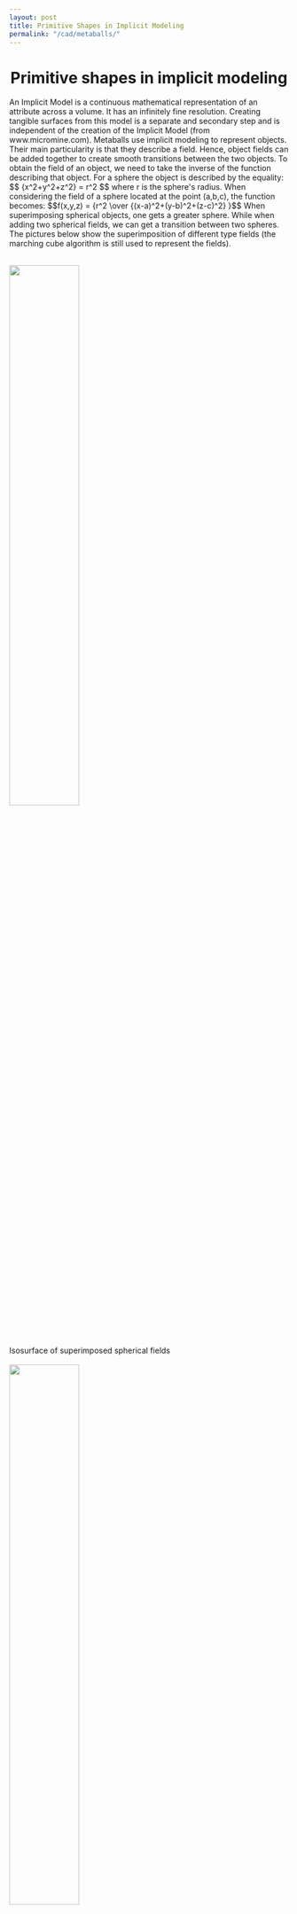 ```yaml
---
layout: post
title: Primitive Shapes in Implicit Modeling 
permalink: "/cad/metaballs/"
---
```

  <div class="w3-row ">
      <h1 style="text-align:center">Primitive shapes in implicit modeling </h1>
        <p class = "justify">
        An Implicit Model is a continuous mathematical representation of an attribute across a volume.  It has an infinitely fine resolution. Creating tangible surfaces from this model is a separate and secondary step and is independent of the creation of the Implicit Model (from www.micromine.com).
        Metaballs use implicit modeling to represent objects.  Their main particularity is that they describe a field. Hence, object fields can be added together to create smooth transitions between the two objects. To obtain the field of an object, we need to take the inverse of the function describing that object. For a sphere the object is described by the equality: 
        $$ {x^2+y^2+z^2} = r^2 $$
        where r is the sphere's radius. When considering the field of a sphere located at the point (a,b,c), the function becomes:
        $$f(x,y,z) = {r^2  \over {(x-a)^2+(y-b)^2+(z-c)^2}  }$$
        When superimposing spherical objects, one gets a greater sphere. While when adding two spherical fields, we can get a transition between two spheres.  The pictures below show the superimposition of different type fields (the marching cube algorithm is still used to represent the fields).  
        </p>
        <br>
        <div class="w3-main w3-center" >
            <img src="/portfolio/assets/img/merged-spheres.PNG" width="50%" height="50%">
            <figcaption>Isosurface of superimposed spherical fields</figcaption>
        </div>
        <br>
        <div class="w3-main w3-center" >
            <img src="/portfolio/assets/img/merged-cubes.PNG" width="50%" height="50%" >
            <figcaption>Isosurface of superimposed diamond fields</figcaption>
        </div>
        <br>
        <div class="w3-main w3-center" >
            <img src="/portfolio/assets/img/Cylinders.PNG" width="50%" height="50%">
            <figcaption>Isosurface of superimposed cylindrical fields</figcaption>
        </div>
        <p class = "justify">
        Spherical fields can be further used in order thicken non straight curves like Bezier curve with more than one control point. 
        </p>
        <div class="w3-main w3-center" >
            <img src="/portfolio/assets/img/bezierCurve_pts.PNG" width="30%" height="30%">
            <img src="/portfolio/assets/img/bezierCurve.PNG" width="30%" height="30%">
            <img src="/portfolio/assets/img/Thickened_bezierCurve.PNG" width="30%" height="30%">
            <figcaption>Isosurface of superimposed spherical fields along a spline</figcaption>
        </div>
        <p class = "justify">
        Below I will show an interesting example of how implicit modeling can be used for a greater purpose
        I was asked to create a star-looking shape where members had to be non-coplanar.
        To properly blend the members of the star, I thought it would be a good idea to use implicit modeling.
        After randomizing the length and the orientation of the members, and after increasing the size of the center, I ended up with this virus-looking shape.
        As someone who had long searched for ways to apply my CAD knowledge to the biomedical field, I couldn't have asked for better...
        It's also mesmerizing to see how implicit modeling yields shapes that are more probable to be found in nature.  
        </p>
        <div class="w3-main w3-center" >
            <img src="/portfolio/assets/img/Virus_square2.PNG" >
            <img src="/portfolio/assets/img/Inside_vir.PNG" width="10%" height="10%">
            <figcaption>Virus like shape obtained through the superimposition of primitive shapes' fields. The second figure shows the inside of the virus like shape.</figcaption>
        </div>
</div>

